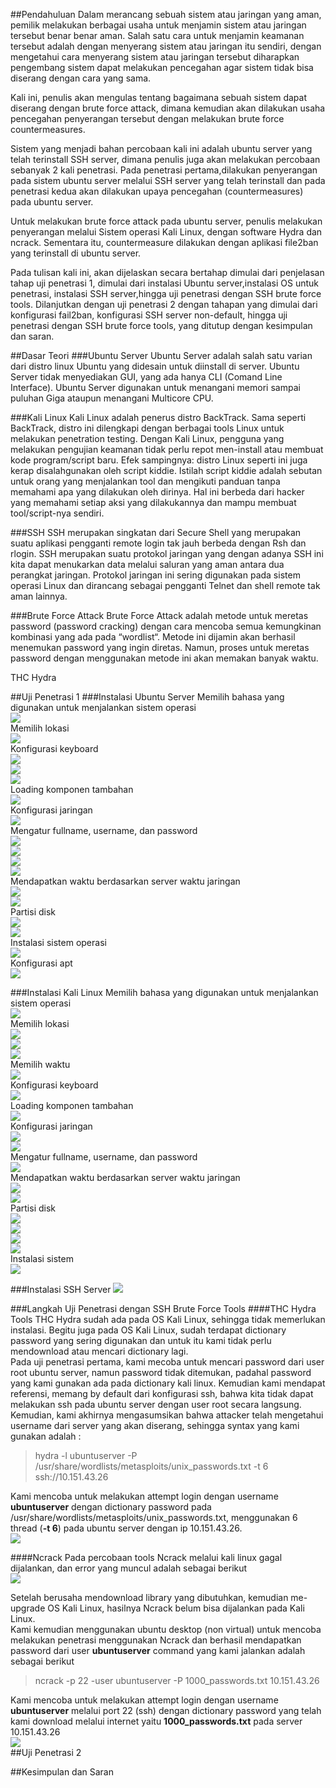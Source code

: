##Pendahuluan
Dalam merancang sebuah sistem atau jaringan yang aman, pemilik melakukan berbagai usaha untuk menjamin sistem atau jaringan tersebut benar benar aman. Salah satu cara untuk menjamin keamanan tersebut adalah dengan menyerang sistem atau jaringan itu sendiri, dengan mengetahui cara menyerang sistem atau jaringan tersebut diharapkan pengembang sistem dapat melakukan pencegahan agar sistem tidak bisa diserang dengan cara yang sama.

Kali ini, penulis akan mengulas tentang bagaimana sebuah sistem dapat diserang dengan brute force attack, dimana kemudian akan dilakukan usaha pencegahan penyerangan tersebut dengan melakukan brute force countermeasures. 

Sistem yang menjadi bahan percobaan kali ini adalah ubuntu server yang telah terinstall SSH server, dimana penulis juga akan melakukan percobaan sebanyak 2 kali penetrasi. Pada penetrasi pertama,dilakukan penyerangan pada sistem ubuntu server melalui SSH server yang telah terinstall dan pada penetrasi kedua akan dilakukan upaya pencegahan (countermeasures) pada ubuntu server. 

Untuk melakukan brute force attack pada ubuntu server, penulis melakukan penyerangan melalui Sistem operasi Kali Linux, dengan software Hydra dan ncrack. Sementara itu, countermeasure dilakukan dengan aplikasi file2ban yang terinstall di ubuntu server.

Pada tulisan kali ini, akan dijelaskan secara bertahap dimulai dari penjelasan tahap uji penetrasi 1, dimulai dari instalasi Ubuntu server,instalasi OS untuk penetrasi,  instalasi SSH server,hingga uji penetrasi dengan SSH brute force tools. Dilanjutkan dengan uji penetrasi 2 dengan tahapan yang dimulai dari konfigurasi fail2ban, konfigurasi SSH server non-default, hingga uji penetrasi dengan SSH brute force tools, yang ditutup dengan kesimpulan dan saran.

##Dasar Teori
###Ubuntu Server
Ubuntu Server adalah salah satu varian dari distro linux Ubuntu yang didesain untuk diinstall di server. Ubuntu Server tidak menyediakan GUI, yang ada hanya CLI (Comand Line Interface). Ubuntu Server digunakan untuk menangani memori sampai puluhan Giga ataupun menangani Multicore CPU.

###Kali Linux
Kali Linux adalah penerus distro BackTrack. Sama seperti BackTrack, distro ini dilengkapi dengan berbagai tools Linux untuk melakukan penetration testing. Dengan Kali Linux, pengguna yang melakukan pengujian keamanan tidak perlu repot men-install atau membuat kode program/script baru. Efek sampingnya: distro Linux seperti ini juga kerap disalahgunakan oleh script kiddie. Istilah script kiddie adalah sebutan untuk orang yang menjalankan tool dan mengikuti panduan tanpa memahami apa yang dilakukan oleh dirinya. Hal ini berbeda dari hacker yang memahami setiap aksi yang dilakukannya dan mampu membuat tool/script-nya sendiri.

###SSH
SSH merupakan singkatan dari Secure Shell yang merupakan suatu aplikasi pengganti remote login tak jauh berbeda dengan Rsh dan rlogin. SSH merupakan suatu protokol jaringan yang  dengan adanya SSH ini kita dapat menukarkan data melalui saluran yang aman antara dua perangkat jaringan. Protokol jaringan ini sering digunakan pada sistem operasi Linux dan dirancang sebagai pengganti Telnet dan shell remote tak aman lainnya.

###Brute Force Attack
Brute Force Attack adalah metode untuk meretas password (password cracking) dengan cara mencoba semua kemungkinan kombinasi yang ada pada “wordlist“. Metode ini dijamin akan berhasil menemukan password yang ingin diretas. Namun, proses untuk meretas password dengan menggunakan metode ini akan memakan banyak waktu.

THC Hydra

##Uji Penetrasi 1
###Instalasi Ubuntu Server
Memilih bahasa yang digunakan untuk menjalankan sistem operasi<br/>
![](images/install_ubuntu_server_1.png?raw=true)<br/>
Memilih lokasi<br/>
![](images/install_ubuntu_server_2.png?raw=true)<br/>
Konfigurasi keyboard<br/>
![](images/install_ubuntu_server-3.png?raw=true)<br/>
![](images/install_ubuntu_server_4.png?raw=true)<br/>
![](images/install_ubuntu_server-5.png?raw=true)<br/>
Loading komponen tambahan<br/>
![](images/install_ubuntu_server_6.png?raw=true)<br/>
Konfigurasi jaringan<br/>
![](images/install_ubuntu_server_7.png?raw=true)<br/>
Mengatur fullname, username, dan password<br/>
![](images/install_ubuntu_server_8.png?raw=true)<br/>
![](images/install_ubuntu_server_10.png?raw=true)<br/>
![](images/install_ubuntu_server_11.png?raw=true)<br/>
![](images/install_ubuntu_server-12.png?raw=true)<br/>
Mendapatkan waktu berdasarkan server waktu jaringan<br/>
![](images/install_ubuntu_server_13.png?raw=true)<br/>
![](images/install_ubuntu_server_14.png?raw=true)<br/>
Partisi disk<br/>
![](images/install_ubuntu_server-15.png?raw=true)<br/>
![](images/install_ubuntu_server_16.png?raw=true)<br/>
Instalasi sistem operasi<br/>
![](images/install_ubuntu_server_17.png?raw=true)<br/>
Konfigurasi apt<br/>
![](images/install_ubuntu_server_18.png?raw=true)<br/>


###Instalasi Kali Linux
Memilih bahasa yang digunakan untuk menjalankan sistem operasi<br/>
![](images/install_kali.png?raw=true)<br/>
Memilih lokasi<br/>
![](images/install_kali_2.png?raw=true)<br/>
![](images/install_kali_3.png?raw=true)<br/>
![](images/install_kali_4.png?raw=true)<br/>
Memilih waktu<br/>
![](images/install_kali_5.png?raw=true)<br/>
Konfigurasi keyboard<br/>
![](images/install_kali_6.png?raw=true)<br/>
Loading komponen tambahan<br/>
![](images/install_kali_7.png?raw=true)<br/>
Konfigurasi jaringan<br/>
![](images/install_kali_8.png?raw=true)<br/>
![](images/install_kali_9.png?raw=true)<br/>
Mengatur fullname, username, dan password<br/>
![](images/install_kali_10.png?raw=true)<br/>
Mendapatkan waktu berdasarkan server waktu jaringan<br/>
![](images/install_kali_11.png?raw=true)<br/>
![](images/install_kali_12.png?raw=true)<br/>
Partisi disk<br/>
![](images/install_kali_13.png?raw=true)<br/>
![](images/install_kali_14.png?raw=true)<br/>
![](images/install_kali_15.png?raw=true)<br/>
![](images/install_kali_16.png?raw=true)<br/>
Instalasi sistem<br/>
![](images/install_kali_17.png?raw=true)<br/>


###Instalasi SSH Server
![](images/install_ssh_server.png?raw=true)<br/>


###Langkah Uji Penetrasi dengan SSH Brute Force Tools
####THC Hydra
Tools THC Hydra sudah ada pada OS Kali Linux, sehingga tidak memerlukan instalasi. Begitu juga pada OS Kali Linux, sudah terdapat dictionary password yang sering digunakan dan untuk itu kami tidak perlu mendownload atau mencari dictionary lagi.<br/>
Pada uji penetrasi pertama, kami mecoba untuk mencari password dari user root ubuntu server, namun password tidak ditemukan, padahal password yang kami gunakan ada pada dictionary kali linux. Kemudian kami mendapat referensi, memang by default dari konfigurasi ssh, bahwa kita tidak dapat melakukan ssh pada ubuntu server dengan user root secara langsung.
Kemudian, kami akhirnya mengasumsikan bahwa attacker telah mengetahui username dari server yang akan diserang, sehingga syntax yang kami gunakan adalah :<br/>
> hydra -l ubuntuserver -P /usr/share/wordlists/metasploits/unix_passwords.txt -t 6 ssh://10.151.43.26

Kami mencoba untuk melakukan attempt login dengan username **ubuntuserver** dengan dictionary password pada /usr/share/wordlists/metasploits/unix_passwords.txt, menggunakan 6 thread (**-t 6**) pada ubuntu server dengan ip 10.151.43.26. <br/>
![](images/hydra.png?raw=true)

####Ncrack
Pada percobaan tools Ncrack melalui kali linux gagal dijalankan, dan error yang muncul adalah sebagai berikut <br/>
![](images/ncrack_error_kali.png?raw=true)

Setelah berusaha mendownload library yang dibutuhkan, kemudian me-upgrade OS Kali Linux, hasilnya Ncrack belum bisa dijalankan pada Kali Linux. <br/>
Kami kemudian menggunakan ubuntu desktop (non virtual) untuk mencoba melakukan penetrasi menggunakan Ncrack dan berhasil mendapatkan password dari user **ubuntuserver**
command yang kami jalankan adalah sebagai berikut
> ncrack -p 22 -user ubuntuserver -P 1000_passwords.txt 10.151.43.26

Kami mencoba untuk melakukan attempt login dengan username **ubuntuserver** melalui port 22 (ssh) dengan dictionary password yang telah kami download melalui internet yaitu **1000_passwords.txt** pada server 10.151.43.26<br/>
![](images/ncrack_with_ubuntunonvirtual.png?raw=true)<br/>
##Uji Penetrasi 2



##Kesimpulan dan Saran


